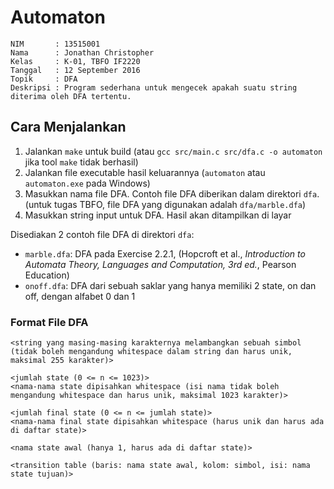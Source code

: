 # Automaton

```
NIM       : 13515001
Nama      : Jonathan Christopher
Kelas     : K-01, TBFO IF2220
Tanggal   : 12 September 2016
Topik     : DFA
Deskripsi : Program sederhana untuk mengecek apakah suatu string diterima oleh DFA tertentu.
```

## Cara Menjalankan

1. Jalankan `make` untuk build (atau `gcc src/main.c src/dfa.c -o automaton` jika tool `make` tidak berhasil)
2. Jalankan file executable hasil keluarannya (`automaton` atau `automaton.exe` pada Windows)
3. Masukkan nama file DFA. Contoh file DFA diberikan dalam direktori `dfa`. (untuk tugas TBFO, file DFA yang digunakan adalah `dfa/marble.dfa`)
4. Masukkan string input untuk DFA. Hasil akan ditampilkan di layar

Disediakan 2 contoh file DFA di direktori `dfa`:
- `marble.dfa`: DFA pada Exercise 2.2.1, (Hopcroft et al., *Introduction to Automata Theory, Languages and Computation, 3rd ed.*, Pearson Education)
- `onoff.dfa`: DFA dari sebuah saklar yang hanya memiliki 2 state, on dan off, dengan alfabet 0 dan 1

### Format File DFA

```
<string yang masing-masing karakternya melambangkan sebuah simbol (tidak boleh mengandung whitespace dalam string dan harus unik, maksimal 255 karakter)>

<jumlah state (0 <= n <= 1023)>
<nama-nama state dipisahkan whitespace (isi nama tidak boleh mengandung whitespace dan harus unik, maksimal 1023 karakter)>

<jumlah final state (0 <= n <= jumlah state)>
<nama-nama final state dipisahkan whitespace (harus unik dan harus ada di daftar state)>

<nama state awal (hanya 1, harus ada di daftar state)>

<transition table (baris: nama state awal, kolom: simbol, isi: nama state tujuan)>
```

